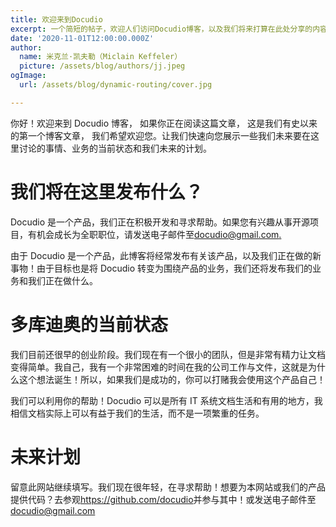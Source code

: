 ```yaml
---
title: 欢迎来到Docudio
excerpt: 一个简短的帖子，欢迎人们访问Docudio博客，以及我们将来打算在此处分享的内容。
date: '2020-11-01T12:00:00.000Z'
author:
  name: 米克兰·凯夫勒（Miclain Keffeler）
  picture: /assets/blog/authors/jj.jpeg
ogImage:
  url: /assets/blog/dynamic-routing/cover.jpg

---
```

你好！欢迎来到 Docudio 博客， 如果你正在阅读这篇文章， 这是我们有史以来的第一个博客文章， 我们希望欢迎您。让我们快速向您展示一些我们未来要在这里讨论的事情、业务的当前状态和我们未来的计划。

# 我们将在这里发布什么？

Docudio 是一个产品，我们正在积极开发和寻求帮助。如果您有兴趣从事开源项目，有机会成长为全职职位，请发送电子邮件至[docudio@gmail.com.](mailto:docudio@gmail.com.) 

由于 Docudio 是一个产品，此博客将经常发布有关该产品，以及我们正在做的新事物！由于目标也是将 Docudio 转变为围绕产品的业务，我们还将发布我们的业务和我们正在做什么。

# 多库迪奥的当前状态

我们目前还很早的创业阶段。我们现在有一个很小的团队，但是非常有精力让文档变得简单。我自己，我有一个非常困难的时间在我的公司工作与文件，这就是为什么这个想法诞生！所以，如果我们是成功的，你可以打赌我会使用这个产品自己！

我们可以利用你的帮助！Docudio 可以是所有 IT 系统文档生活和有用的地方，我相信文档实际上可以有益于我们的生活，而不是一项繁重的任务。

# 未来计划

留意此网站继续填写。我们现在很年轻，在寻求帮助！想要为本网站或我们的产品提供代码？去参观<https://github.com/docudio>并参与其中！或发送电子邮件至[docudio@gmail.com](mailto:docudio@gmail.com)
